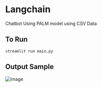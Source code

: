 # Langchain
Chatbot Using PALM model using CSV Data

## To Run  
```
streamlit run main.py
```

## Output Sample
![image](https://github.com/Karthiksaran-001/Langchain/assets/61928137/873a3ad0-5b28-4456-a981-0d06ec91e7fd)

